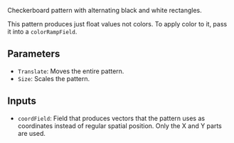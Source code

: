 Checkerboard pattern with alternating black and white rectangles.

This pattern produces just float values not colors. To apply color to it, pass it into a `colorRampField`.

## Parameters

* `Translate`: Moves the entire pattern.
* `Size`: Scales the pattern.

## Inputs

* `coordField`: Field that produces vectors that the pattern uses as coordinates instead of regular spatial position. Only the X and Y parts are used.
